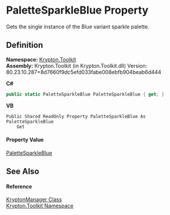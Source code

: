 # PaletteSparkleBlue Property


Gets the single instance of the Blue variant sparkle palette.



## Definition
**Namespace:** <a href="79d2eac2-21f4-54ff-7552-b20c33c30600.md">Krypton.Toolkit</a>  
**Assembly:** Krypton.Toolkit (in Krypton.Toolkit.dll) Version: 80.23.10.287+8d7660f9dc5efd033fabe008ebfb904beab6d444

**C#**
``` C#
public static PaletteSparkleBlue PaletteSparkleBlue { get; }
```
**VB**
``` VB
Public Shared ReadOnly Property PaletteSparkleBlue As PaletteSparkleBlue
	Get
```



#### Property Value
<a href="a99edd82-3114-00bc-0a02-d04cce08e01c.md">PaletteSparkleBlue</a>

## See Also


#### Reference
<a href="fd000c89-b24b-9dde-c880-bccf31b10060.md">KryptonManager Class</a>  
<a href="79d2eac2-21f4-54ff-7552-b20c33c30600.md">Krypton.Toolkit Namespace</a>  
